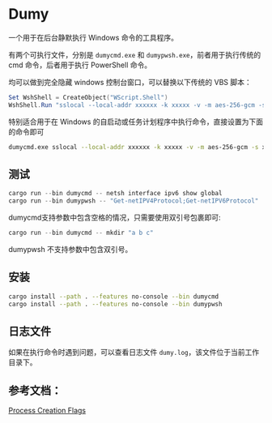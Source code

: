 # Dumy

一个用于在后台静默执行 Windows 命令的工具程序。

有两个可执行文件，分别是 `dumycmd.exe` 和 `dumypwsh.exe`，前者用于执行传统的 cmd 命令，后者用于执行 PowerShell 命令。

均可以做到完全隐藏 windows 控制台窗口，可以替换以下传统的 VBS 脚本：

```powershell
Set WshShell = CreateObject("WScript.Shell")
WshShell.Run "sslocal --local-addr xxxxxx -k xxxxx -v -m aes-256-gcm -s xxxxxxx", 0
```

特别适合用于在 Windows 的自启动或任务计划程序中执行命令，直接设置为下面的命令即可

```bash
dumycmd.exe sslocal --local-addr xxxxxx -k xxxxx -v -m aes-256-gcm -s xxxxxxx
```

## 测试

```powershell
cargo run --bin dumycmd -- netsh interface ipv6 show global
cargo run --bin dumypwsh -- "Get-netIPV4Protocol;Get-netIPV6Protocol"
```

dumycmd支持参数中包含空格的情况，只需要使用双引号包裹即可:

```powershell
cargo run --bin dumycmd -- mkdir "a b c"
```

dumypwsh 不支持参数中包含双引号。

## 安装

```bash
cargo install --path . --features no-console --bin dumycmd
cargo install --path . --features no-console --bin dumypwsh
```

## 日志文件

如果在执行命令时遇到问题，可以查看日志文件 `dumy.log`，该文件位于当前工作目录下。

## 参考文档：

[Process Creation Flags](https://learn.microsoft.com/en-us/windows/win32/procthread/process-creation-flags)
